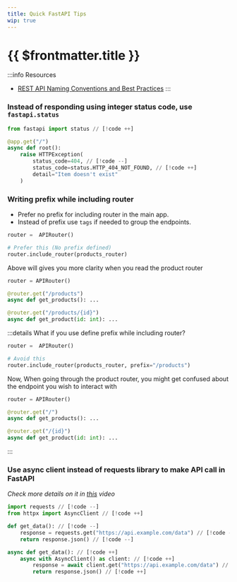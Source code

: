 ```yaml
---
title: Quick FastAPI Tips
wip: true
---
```


# {{ $frontmatter.title }}

:::info Resources

- [REST API Naming Conventions and Best Practices](https://medium.com/@nadinCodeHat/rest-api-naming-conventions-and-best-practices-1c4e781eb6a5)
:::

### Instead of responding using integer status code, use `fastapi.status`

```py
from fastapi import status // [!code ++]

@app.get("/")
async def root():
    raise HTTPException(
        status_code=404, // [!code --]
        status_code=status.HTTP_404_NOT_FOUND, // [!code ++]
        detail="Item doesn't exist"
    )
```

### Writing prefix while including router

- Prefer no prefix for including router in the main app.
- Instead of prefix use `tags` if needed to group the endpoints.

```py
router =  APIRouter()

# Prefer this (No prefix defined)
router.include_router(products_router)
```

Above will gives you more clarity when you read the product router

```py
router = APIRouter()

@router.get("/products")
async def get_products(): ...

@router.get("/products/{id}")
async def get_product(id: int): ...
```

:::details What if you use define prefix while including router?

```py
router =  APIRouter()

# Avoid this
router.include_router(products_router, prefix="/products")
```

Now, When going through the product router, you might get confused about the endpoint you wish to interact with

```py
router = APIRouter()

@router.get("/")
async def get_products(): ...

@router.get("/{id}")
async def get_product(id: int): ...
```
:::

### Use async client instead of requests library to make API call in FastAPI

_Check more details on it in [this](https://www.youtube.com/watch?v=row-SdNdHFE) video_

```py
import requests // [!code --]
from httpx import AsyncClient // [!code ++]

def get_data(): // [!code --]
    response = requests.get("https://api.example.com/data") // [!code --]
    return response.json() // [!code --]

async def get_data(): // [!code ++]
    async with AsyncClient() as client: // [!code ++]
        response = await client.get("https://api.example.com/data") // [!code ++]
        return response.json() // [!code ++]
```
